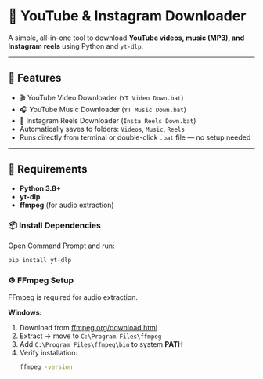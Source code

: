 # 🎵 YouTube & Instagram Downloader

A simple, all-in-one tool to download **YouTube videos, music (MP3), and Instagram reels** using Python and `yt-dlp`.

---

## 🚀 Features
- 🎬 YouTube Video Downloader (`YT Video Down.bat`)
- 🎧 YouTube Music Downloader (`YT Music Down.bat`)
- 📱 Instagram Reels Downloader (`Insta Reels Down.bat`)
- Automatically saves to folders: `Videos`, `Music`, `Reels`
- Runs directly from terminal or double-click `.bat` file — no setup needed

---

## 🧰 Requirements
- **Python 3.8+**
- **yt-dlp**
- **ffmpeg** (for audio extraction)

### 📦 Install Dependencies
Open Command Prompt and run:
```bash
pip install yt-dlp
```

### ⚙️ FFmpeg Setup

FFmpeg is required for audio extraction.

**Windows:**
1. Download from [ffmpeg.org/download.html](https://ffmpeg.org/download.html)
2. Extract → move to `C:\Program Files\ffmpeg`
3. Add `C:\Program Files\ffmpeg\bin` to system **PATH**
4. Verify installation:
   ```bash
   ffmpeg -version
